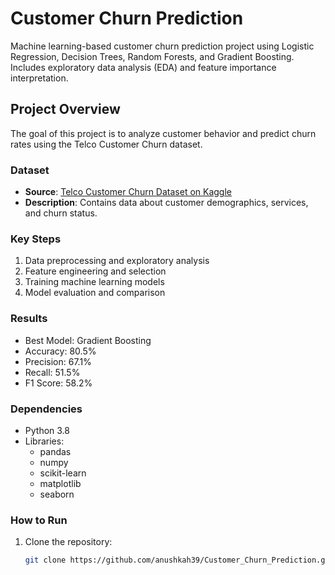 # Customer Churn Prediction
Machine learning-based customer churn prediction project using Logistic Regression, Decision Trees, Random Forests, and Gradient Boosting. Includes exploratory data analysis (EDA) and feature importance interpretation.



## Project Overview
The goal of this project is to analyze customer behavior and predict churn rates using the Telco Customer Churn dataset.

### Dataset
- **Source**: [Telco Customer Churn Dataset on Kaggle](https://www.kaggle.com/datasets/blastchar/telco-customer-churn)
- **Description**: Contains data about customer demographics, services, and churn status.


### Key Steps
1. Data preprocessing and exploratory analysis
2. Feature engineering and selection
3. Training machine learning models
4. Model evaluation and comparison

### Results
- Best Model: Gradient Boosting
- Accuracy: 80.5%
- Precision: 67.1%
- Recall: 51.5%
- F1 Score: 58.2%

### Dependencies
- Python 3.8
- Libraries:
  - pandas
  - numpy
  - scikit-learn
  - matplotlib
  - seaborn

### How to Run
1. Clone the repository:
   ```bash
   git clone https://github.com/anushkah39/Customer_Churn_Prediction.git

